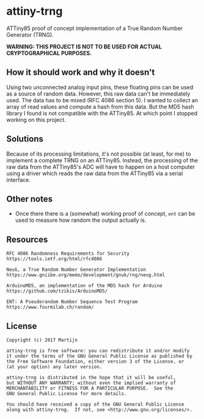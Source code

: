 attiny-trng
===========

ATTiny85 proof of concept implementation of a True Random Number Generator (TRNG).

**WARNING: THIS PROJECT IS NOT TO BE USED FOR ACTUAL CRYPTOGRAPHICAL PURPOSES.**

How it should work and why it doesn't
-------------------------------------

Using two unconnected analog input pins, these floating pins can be used as a
source of random data. However, this raw data can't be immediately used. The data
has to be mixed (RFC 4086 section 5). I wanted to collect an array of read values
and compute a hash from this data. But the MD5 hash library I found is not
compatible with the ATTiny85. At which point I stopped working on this project.

Solutions
---------

Because of its processing limitations, it's not possible (at least, for me) to implement
a complete TRNG on an ATTiny85. Instead, the processing of the raw data from the ATTiny85's
ADC will have to happen on a host computer using a driver which reads the raw data from
the ATTiny85 via a serial interface.

Other notes
-----------

- Once there there is a (somewhat) working proof of concept, `ent` can be used to measure
    how random the output actually is.

Resources
---------

```
RFC 4086 Randomness Requirements for Security
https://tools.ietf.org/html/rfc4086

NeuG, a True Random Number Generator Implementation
https://www.gniibe.org/memo/development/gnuk/rng/neug.html

ArduinoMD5, an implementation of the MD5 hash for Arduino
https://github.com/tzikis/ArduinoMD5/

ENT: A Pseudorandom Number Sequence Test Program
https://www.fourmilab.ch/random/
```

License
-------

```
Copyright (c) 2017 Martijn

attiny-trng is free software: you can redistribute it and/or modify
it under the terms of the GNU General Public License as published by
the Free Software Foundation, either version 3 of the License, or
(at your option) any later version.

attiny-trng is distributed in the hope that it will be useful,
but WITHOUT ANY WARRANTY; without even the implied warranty of
MERCHANTABILITY or FITNESS FOR A PARTICULAR PURPOSE.  See the
GNU General Public License for more details.

You should have received a copy of the GNU General Public License
along with attiny-trng.  If not, see <http://www.gnu.org/licenses/>.
```

